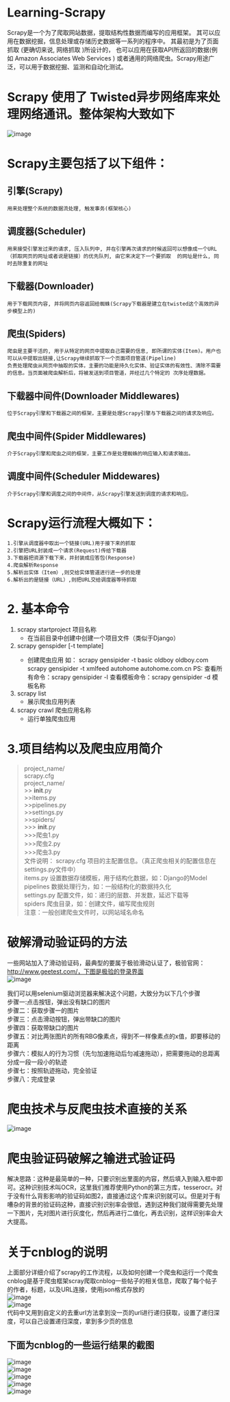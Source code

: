 # Learning-Scrapy

 Scrapy是一个为了爬取网站数据，提取结构性数据而编写的应用框架。 其可以应用在数据挖掘，信息处理或存储历史数据等一系列的程序中。 其最初是为了页面抓取 (更确切来说, 网络抓取 )所设计的， 也可以应用在获取API所返回的数据(例如 Amazon Associates Web Services ) 或者通用的网络爬虫。Scrapy用途广泛，可以用于数据挖掘、监测和自动化测试。

# Scrapy 使用了 Twisted异步网络库来处理网络通讯。整体架构大致如下

![image](https://github.com/nanqiaobei/Learning-Scrapy/raw/master/image/img01.png)

# Scrapy主要包括了以下组件：

## 引擎(Scrapy)
    用来处理整个系统的数据流处理, 触发事务(框架核心)
## 调度器(Scheduler)
    用来接受引擎发过来的请求, 压入队列中, 并在引擎再次请求的时候返回可以想像成一个URL（抓取网页的网址或者说是链接）的优先队列, 由它来决定下一个要抓取  的网址是什么, 同时去除重复的网址
## 下载器(Downloader)
    用于下载网页内容, 并将网页内容返回给蜘蛛(Scrapy下载器是建立在twisted这个高效的异步模型上的)
## 爬虫(Spiders)
    爬虫是主要干活的, 用于从特定的网页中提取自己需要的信息, 即所谓的实体(Item)。用户也可以从中提取出链接,让Scrapy继续抓取下一个页面项目管道(Pipeline)
    负责处理爬虫从网页中抽取的实体，主要的功能是持久化实体、验证实体的有效性、清除不需要的信息。当页面被爬虫解析后，将被发送到项目管道，并经过几个特定的 次序处理数据。
## 下载器中间件(Downloader Middlewares)
    位于Scrapy引擎和下载器之间的框架，主要是处理Scrapy引擎与下载器之间的请求及响应。
## 爬虫中间件(Spider Middlewares)
    介于Scrapy引擎和爬虫之间的框架，主要工作是处理蜘蛛的响应输入和请求输出。
## 调度中间件(Scheduler Middewares)
    介于Scrapy引擎和调度之间的中间件，从Scrapy引擎发送到调度的请求和响应。
# Scrapy运行流程大概如下：
    1.引擎从调度器中取出一个链接(URL)用于接下来的抓取
    2.引擎把URL封装成一个请求(Request)传给下载器
    3.下载器把资源下载下来，并封装成应答包(Response)
    4.爬虫解析Response
    5.解析出实体（Item）,则交给实体管道进行进一步的处理
    6.解析出的是链接（URL）,则把URL交给调度器等待抓取
# 2. 基本命令
1. scrapy startproject 项目名称
   - 在当前目录中创建中创建一个项目文件（类似于Django）
2. scrapy genspider [-t template] <name> <domain>
   - 创建爬虫应用
   如：
      scrapy gensipider -t basic oldboy oldboy.com
      scrapy gensipider -t xmlfeed autohome autohome.com.cn
   PS:
      查看所有命令：scrapy gensipider -l
      查看模板命令：scrapy gensipider -d 模板名称
3. scrapy list
   - 展示爬虫应用列表
4. scrapy crawl 爬虫应用名称
   - 运行单独爬虫应用
# 3.项目结构以及爬虫应用简介
 >project_name/   <br>
    scrapy.cfg   <br>
    project_name/ <br>
      >> __init__.py<br>
       >>items.py<br>
       >>pipelines.py<br>
       >>settings.py<br>
       >>spiders/<br>
          >>> __init__.py<br>
           >>>爬虫1.py<br>
           >>>爬虫2.py<br>
           >>>爬虫3.py<br>
文件说明：
scrapy.cfg  项目的主配置信息。（真正爬虫相关的配置信息在settings.py文件中）<br>
items.py    设置数据存储模板，用于结构化数据，如：Django的Model<br>
pipelines    数据处理行为，如：一般结构化的数据持久化<br>
settings.py 配置文件，如：递归的层数、并发数，延迟下载等<br>
spiders      爬虫目录，如：创建文件，编写爬虫规则<br>
注意：一般创建爬虫文件时，以网站域名命名<br>
# 破解滑动验证码的方法
 一些网站加入了滑动验证码，最典型的要属于极验滑动认证了，极验官网：http://www.geetest.com/，下图是极验的登录界面<br>
![image](https://github.com/nanqiaobei/Learning-Scrapy/raw/master/image/img02.png)<br>
 
我们可以用selenium驱动浏览器来解决这个问题，大致分为以下几个步骤<br>
  步骤一:点击按钮，弹出没有缺口的图片<br>
  步骤二：获取步骤一的图片<br>
  步骤三：点击滑动按钮，弹出带缺口的图片<br>
  步骤四：获取带缺口的图片<br>
  步骤五：对比两张图片的所有RBG像素点，得到不一样像素点的x值，即要移动的距离<br>
  步骤六：模拟人的行为习惯（先匀加速拖动后匀减速拖动），把需要拖动的总距离分成一段一段小的轨迹<br>
  步骤七：按照轨迹拖动，完全验证<br>
  步骤八：完成登录<br>
 # 爬虫技术与反爬虫技术直接的关系
![image](https://github.com/nanqiaobei/Learning-Scrapy/raw/master/image/img03.png)<br>
# 爬虫验证码破解之输进式验证码
解决思路：这种是最简单的一种，只要识别出里面的内容，然后填入到输入框中即可。这种识别技术叫OCR，这里我们推荐使用Python的第三方库，tesserocr。对于没有什么背影影响的验证码如图2，直接通过这个库来识别就可以。但是对于有嘈杂的背景的验证码这种，直接识别识别率会很低，遇到这种我们就得需要先处理一下图片，先对图片进行灰度化，然后再进行二值化，再去识别，这样识别率会大大提高。
# 关于cnblog的说明
上面部分详细介绍了scrapy的工作流程，以及如何创建一个爬虫和运行一个爬虫
cnblog是基于爬虫框架scray爬取cnblog一些帖子的相关信息，爬取了每个帖子的作者，标题，以及URL连接，使用json格式存放的<br>
![image](https://github.com/nanqiaobei/Learning-Scrapy/raw/master/image/img04.png)<br>
![image](https://github.com/nanqiaobei/Learning-Scrapy/raw/master/image/img05.png)<br>
代码中又用到自定义的去重url方法拿到没一页的url进行递归获取，设置了递归深度，可以自己设置递归深度，拿到多少页的信息
## 下面为cnblog的一些运行结果的截图
![image](https://github.com/nanqiaobei/Learning-Scrapy/raw/master/image/img06.png)<br>
![image](https://github.com/nanqiaobei/Learning-Scrapy/raw/master/image/img07.png)<br>
![image](https://github.com/nanqiaobei/Learning-Scrapy/raw/master/image/img08.png)<br>
![image](https://github.com/nanqiaobei/Learning-Scrapy/raw/master/image/img09.png)<br>
![image](https://github.com/nanqiaobei/Learning-Scrapy/raw/master/image/img10.png)
